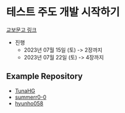# 테스트 주도 개발 시작하기

[교보문고 링크](https://product.kyobobook.co.kr/detail/S000001248962)

* 진행
  * 2023년 07월 15일 (토) -> 2장까지
  * 2023년 07월 22일 (토) -> 4장까지

## Example Repository

* [TunaHG](https://github.com/TunaHG/tdd)
* [summerr0-0](https://github.com/summerr0-0/tddstart)
* [hyunho058](https://github.com/hyunho058/tdd-example)